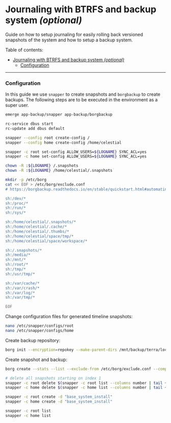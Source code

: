 # Journaling with BTRFS and backup system _(optional)_

Guide on how to setup journaling for easily rolling back versioned snapshots of the system and how to setup a backup system.

Table of contents:

- [Journaling with BTRFS and backup system _(optional)_](#journaling-with-btrfs-and-backup-system-optional)
    - [Configuration](#configuration)

---

### Configuration

In this guide we use `snapper` to create snapshots and `borgbackup` to create backups. The following steps are to be executed in the environment as a super user.

```bash
emerge app-backup/snapper app-backup/borgbackup

rc-service dbus start
rc-update add dbus default

snapper --config root create-config /
snapper --config home create-config /home/celestial

snapper -c root set-config ALLOW_USERS=${LOGNAME} SYNC_ACL=yes
snapper -c home set-config ALLOW_USERS=${LOGNAME} SYNC_ACL=yes

chown -R :${LOGNAME} /.snapshots
chown -R :${LOGNAME} /home/celestial/.snapshots

mkdir -p /etc/borg
cat << EOF > /etc/borg/exclude.conf
# https://borgbackup.readthedocs.io/en/stable/quickstart.html#automating-backups

sh:/dev/*
sh:/proc/*
sh:/run/*
sh:/sys/*

sh:/home/celestial/.snapshots/*
sh:/home/celestial/.cache/*
sh:/home/celestial/.thumbs/*
sh:/home/celestial/space/tmp/*
sh:/home/celestial/space/workspace/*

sh:/.snapshots/*
sh:/media/*
sh:/mnt/*
sh:/root/*
sh:/tmp/*
sh:/usr/tmp/*

sh:/var/cache/*
sh:/var/crash/*
sh:/var/log/*
sh:/var/tmp/*

EOF
```

Change configuration files for generated timeline snapshots:

```bash
nano /etc/snapper/configs/root
nano /etc/snapper/configs/home
```

Create backup repository:

```bash
borg init --encryption=repokey --make-parent-dirs /mnt/backup/terra/local/manual
```

Create snapshot and backup:

```bash
borg create --stats --list --exclude-from /etc/borg/exclude.conf --compression zstd,3 /mnt/backup/terra/local/manual::"base_system_install" /

# delete all snapshots starting on index 1
snapper -c root delete $(snapper -c root list --columns number | tail +4)
snapper -c home delete $(snapper -c home list --columns number | tail +4)

snapper -c root create -d "base_system_install"
snapper -c home create -d "base_system_install"

snapper -c root list
snapper -c home list
```
